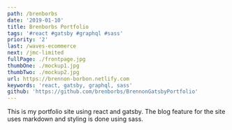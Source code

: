 ```yaml
---
path: /brenborbs
date: '2019-01-10'
title: Brenborbs Portfolio
tags: '#react #gatsby #graphql #sass'
priority: '2'
last: /waves-ecommerce
next: /jmc-limited
fullPage: ./frontpage.jpg
thumbOne: ./mockup1.jpg
thumbTwo: ./mockup2.jpg
url: https://brennon-borbon.netlify.com
keywords: 'react, gatsby, graphql, sass'
github: 'https://github.com/brenborbs/BrennonGatsbyPortfolio'
---
```


This is my portfolio site using react and gatsby. The blog feature for the site uses markdown and styling is done using sass.
